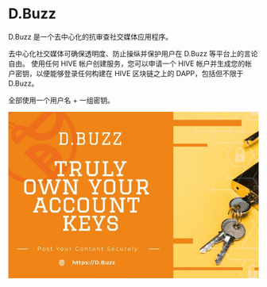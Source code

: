 # D.Buzz

D.Buzz 是一个去中心化的抗审查社交媒体应用程序。

  去中心化社交媒体可确保透明度、防止操纵并保护用户在 D.Buzz 等平台上的言论自由。
  使用任何 HIVE 帐户创建服务，您可以申请一个 HIVE 帐户并生成您的帐户密钥，以便能够登录任何构建在 HIVE 区块链之上的 DAPP，包括但不限于 D.Buzz。

全部使用一个用户名 + 一组密钥。

![dbuzz-dapp-social-hive-image2_100bf744afb04e13694ecf256a553fcb](dbuzz-dapp-social-hive-image2_100bf744afb04e13694ecf256a553fcb.png)

